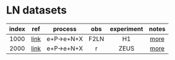# LN datasets
| index | ref              | process    | obs  | experiment | notes            |
| :--:  | :--:             | :--:       | :--: | :--:       | :--:             |
| 1000  | [link][ref10001] | e+P->e+N+X | F2LN | H1         | [more][com10001] |
| 2000  | [link][ref10001] | e+P->e+N+X | r    | ZEUS       | [more][com10001] |


[ref10001]: http://hepdata.cedar.ac.uk/review-cgi/drell1/pi-_N_mu/fnal_615/latest
[com10001]: comments/e615.md



